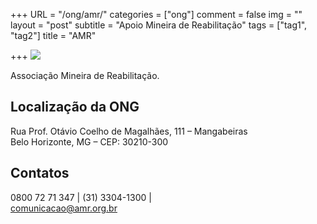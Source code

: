 +++
URL = "/ong/amr/"
categories = ["ong"]
comment = false
img = ""
layout = "post"
subtitle = "Apoio Mineira de Reabilitação"
tags = ["tag1", "tag2"]
title = "AMR"

+++
![](/uploads/amr.png)

Associação Mineira de Reabilitação.

## Localização da ONG

Rua Prof. Otávio Coelho de Magalhães, 111 – Mangabeiras  
Belo Horizonte, MG – CEP: 30210-300

## Contatos

0800 72 71 347 | (31) 3304-1300 |   
comunicacao@amr.org.br